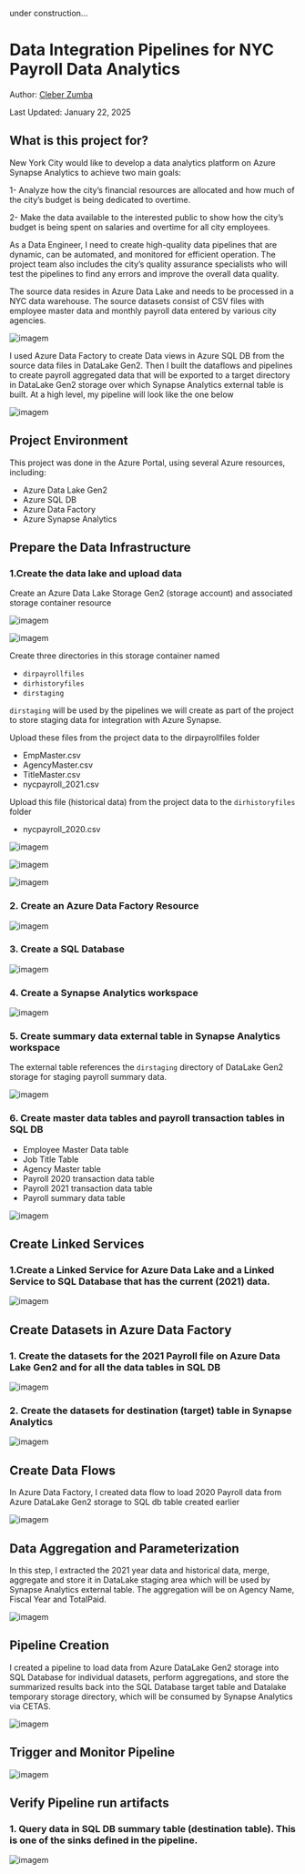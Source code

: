 
under construction...

# Data Integration Pipelines for NYC Payroll Data Analytics

Author: [Cleber Zumba](https://github.com/cleberzumba)

Last Updated: January 22, 2025

## What is this project for?

New York City would like to develop a data analytics platform on Azure Synapse Analytics to achieve two main goals:

1- Analyze how the city’s financial resources are allocated and how much of the city’s budget is being dedicated to overtime.

2- Make the data available to the interested public to show how the city’s budget is being spent on salaries and overtime for all city employees.

As a Data Engineer, I need to create high-quality data pipelines that are dynamic, can be automated, and monitored for efficient operation. The project team also includes the city’s quality assurance specialists who will test the pipelines to find any errors and improve the overall data quality.

The source data resides in Azure Data Lake and needs to be processed in a NYC data warehouse. The source datasets consist of CSV files with employee master data and monthly payroll data entered by various city agencies.

![imagem](images/DB-schema.jpg)

I used Azure Data Factory to create Data views in Azure SQL DB from the source data files in DataLake Gen2. Then I built the dataflows and pipelines to create payroll aggregated data that will be exported to a target directory in DataLake Gen2 storage over which Synapse Analytics external table is built. At a high level, my pipeline will look like the one below

![imagem](images/pipeline-overview.jpg)


## Project Environment

This project was done in the Azure Portal, using several Azure resources, including:

  - Azure Data Lake Gen2
  - Azure SQL DB
  - Azure Data Factory
  - Azure Synapse Analytics


## Prepare the Data Infrastructure

### 1.Create the data lake and upload data

Create an Azure Data Lake Storage Gen2 (storage account) and associated storage container resource

![imagem](images/create-storage-account.jpg)

![imagem](images/create-container.jpg)

Create three directories in this storage container named

- `dirpayrollfiles`
- `dirhistoryfiles`
- `dirstaging`

`dirstaging` will be used by the pipelines we will create as part of the project to store staging data for integration with Azure Synapse.

Upload these files from the project data to the dirpayrollfiles folder

- EmpMaster.csv
- AgencyMaster.csv
- TitleMaster.csv
- nycpayroll_2021.csv

Upload this file (historical data) from the project data to the `dirhistoryfiles` folder

- nycpayroll_2020.csv

![imagem](images/create-folders.jpg)

![imagem](images/upload-files-in-dirpayrollfiles.jpg)

![imagem](images/upload-files-in-dirhistoryfiles.jpg)

### 2. Create an Azure Data Factory Resource

![imagem](images/create-data-factory.jpg)

### 3. Create a SQL Database

![imagem](images/create-sql-database.jpg)



### 4. Create a Synapse Analytics workspace

![imagem](images/create-sunapse-analytics-workspace.jpg)


### 5. Create summary data external table in Synapse Analytics workspace

The external table references the `dirstaging` directory of DataLake Gen2 storage for staging payroll summary data.

![imagem](images/create-external-table.jpg)


### 6. Create master data tables and payroll transaction tables in SQL DB

- Employee Master Data table
- Job Title Table
- Agency Master table
- Payroll 2020 transaction data table
- Payroll 2021 transaction data table
- Payroll summary data table

![imagem](images/create-tables-in-sql-database.jpg)


## Create Linked Services

### 1.Create a Linked Service for Azure Data Lake and a Linked Service to SQL Database that has the current (2021) data.

![imagem](images/create-linked-service.jpg)


## Create Datasets in Azure Data Factory

### 1. Create the datasets for the 2021 Payroll file on Azure Data Lake Gen2 and for all the data tables in SQL DB

![imagem](images/create-datasets-in-azure-data-factory.jpg)


### 2. Create the datasets for destination (target) table in Synapse Analytics

![imagem](images/dataset-NYC_Payroll_Summary-synapse.jpg)


## Create Data Flows

In Azure Data Factory, I created data flow to load 2020 Payroll data from Azure DataLake Gen2 storage to SQL db table created earlier

![imagem](images/create-Dataflow-and-Pipeline.jpg)


## Data Aggregation and Parameterization

In this step, I extracted the 2021 year data and historical data, merge, aggregate and store it in DataLake staging area which will be used by Synapse Analytics external table. The aggregation will be on Agency Name, Fiscal Year and TotalPaid.

![imagem](images/create-aggregate-dataflow-Data-Factory.jpg)


## Pipeline Creation

I created a pipeline to load data from Azure DataLake Gen2 storage into SQL Database for individual datasets, perform aggregations, and store the summarized results back into the SQL Database target table and Datalake temporary storage directory, which will be consumed by Synapse Analytics via CETAS.

![imagem](images/create-pipeline-nyc-payroll.jpg)


## Trigger and Monitor Pipeline

![imagem](images/successful-pipeline-run.jpg)


## Verify Pipeline run artifacts

### 1. Query data in SQL DB summary table (destination table). This is one of the sinks defined in the pipeline.

![imagem](images/query-from-SQLDB-summary-table.jpg)
